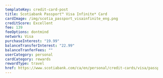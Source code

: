 ```yaml
---
templateKey: credit-card-post
title: Scotiabank Passport™ Visa Infinite* Card
cardImage: /img/scotia_passport_visainfinite_eng.png
creditScore: Excellent
fee: 139
feeOptions: dontmind
network: Visa
purchaseInterest: "19.99"
balanceTransferInterest: "22.99"
balanceTranferFees: ""
userCategory: personal
cardCategory: rewards
rewardType: travel
href: https://www.scotiabank.com/ca/en/personal/credit-cards/visa/passport-infinite-card.html?cid=a-27077b-24435c-
---
```

